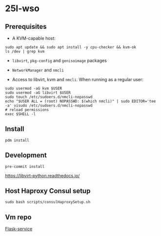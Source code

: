 # 25l-wso

## Prerequisites

- A KVM-capable host:

```shell
sudo apt update && sudo apt install -y cpu-checker && kvm-ok
ls /dev | grep kvm
```

- `libvirt`, `pkg-config` and `genisoimage` packages
- `NetworkManager` and `nmcli`

- Access to libvirt, kvm and `nmcli`. When running as a regular user:

```shell
sudo usermod -aG kvm $USER
sudo usermod -aG libvirt $USER
sudo touch /etc/sudoers.d/nmcli-nopasswd
echo "$USER ALL = (root) NOPASSWD: $(which nmcli)" | sudo EDITOR='tee -a' visudo /etc/sudoers.d/nmcli-nopasswd
# reload permissions
exec $SHELL -l
```

## Install

```shell
pdm install
```

## Development

```shell
pre-commit install
```

https://libvirt-python.readthedocs.io/


## Host Haproxy Consul setup

```shell
sudo bash scripts/consulHaproxySetup.sh
```

## Vm repo

[Flask-service](https://github.com/skoda-octavia/flask-service)